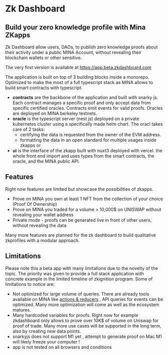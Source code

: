 # Zk Dashboard
## Build your zero knowledge profile with Mina ZKapps

Zk Dashboard allow users, DAOs, to publish zero knowledge proofs about their activity under a public MINA Account, without revealing their blockchain wallets or other sensitive.

The very first version is available at https://app.beta.zkdashboard.com

The application is built on top of 3 building blocks inside a monorepo. Optimized to make the most of a full typescript stack as MINA allows to build smart contracts with typescript.

- **contracts** are the backbone of the application and built with snarky js. Each contract manages a specific proof and only accept data from specific certified oracles. Contracts emit events for valid proofs. Oracles are deployed on MINA berkeley testnets.
- **oracle** is the typescript server (nest js) deployed on a private kubernetes cluster using a specifically made helm chart. The oracl takes care of 2 tasks:
    -  certifying the data is requested from the owner of the EVM address.
    -  formatting the data in an open standard for multiple usages inside zkapps
       or
- **ui** is the interface of the zkapp built with nuxt3 deployed with vercel. the whole front end import and uses types from the smart contracts, the oracle, and the MINA public API.

## Features
Right now features are limited but showcase the possibilities of zkapps.
- Prove on MINA you own at least 1 NFT from the collection of your choice (Proof Of Ownership)
- Prove on MINA you traded for a volume > 10,000$ on UNISWAP without revealing your wallet address
- Private mode - proofs can be generated live in front of other users, without revealing the data

Many more features are planned for the zk dashboard to build qualitative zkprofiles with a modular approach.

## Limitations
Please note this a beta app with many limitations due to the novelty of the topic. The priority was given to provide a full stack application with concrete example in the limited timeline of zkignition program.
Some of limitations to notice are:
- Not optimized for large volume of queries. There are already tools available on MINA like [actions & reducers](https://docs.minaprotocol.com/zkapps/advanced-snarkyjs/actions-and-reducer) , API queries for events can be optimized. Many more optimization will come as well as the ecosystem matures.
- Many hardcoded variables for proofs. Right now for example zkdashboard only allows to prove over 10K$ of volume on Uniswap for proof of trade. Many more use cases will be supported in the long term, also by creating new data points.
- snarkyjs does not support M1 yet , attempt to generate proof on Mac M1 will likely freeze your computer ! 
- app is not tested on all browsers and conditions 

